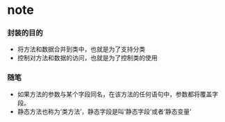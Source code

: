 # note  
### 封装的目的
- 将方法和数据合并到类中，也就是为了支持分类
- 控制对方法和数据的访问，也就是为了控制类的使用

### 随笔
- 如果方法的参数与某个字段同名，在该方法的任何语句中，参数都将覆盖字段。
- 静态方法也称为‘类方法’，静态字段是叫‘静态字段’或者‘静态变量’
